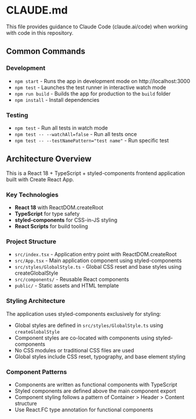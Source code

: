 # CLAUDE.md

This file provides guidance to Claude Code (claude.ai/code) when working with code in this repository.

## Common Commands

### Development
- `npm start` - Runs the app in development mode on http://localhost:3000
- `npm test` - Launches the test runner in interactive watch mode
- `npm run build` - Builds the app for production to the `build` folder
- `npm install` - Install dependencies

### Testing
- `npm test` - Run all tests in watch mode
- `npm test -- --watchAll=false` - Run all tests once
- `npm test -- --testNamePattern="test name"` - Run specific test

## Architecture Overview

This is a React 18 + TypeScript + styled-components frontend application built with Create React App.

### Key Technologies
- **React 18** with ReactDOM.createRoot
- **TypeScript** for type safety
- **styled-components** for CSS-in-JS styling
- **React Scripts** for build tooling

### Project Structure
- `src/index.tsx` - Application entry point with ReactDOM.createRoot
- `src/App.tsx` - Main application component using styled-components
- `src/styles/GlobalStyle.ts` - Global CSS reset and base styles using createGlobalStyle
- `src/components/` - Reusable React components
- `public/` - Static assets and HTML template

### Styling Architecture
The application uses styled-components exclusively for styling:
- Global styles are defined in `src/styles/GlobalStyle.ts` using `createGlobalStyle`
- Component styles are co-located with components using styled-components
- No CSS modules or traditional CSS files are used
- Global styles include CSS reset, typography, and base element styling

### Component Patterns
- Components are written as functional components with TypeScript
- Styled components are defined above the main component export
- Component styling follows a pattern of Container > Header > Content structure
- Use React.FC type annotation for functional components